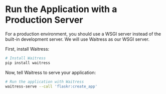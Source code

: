 # Run the Application with a Production Server

For a production environment, you should use a WSGI server instead of the built-in development server. We will use Waitress as our WSGI server.

First, install Waitress:

```bash
# Install Waitress
pip install waitress
```

Now, tell Waitress to serve your application:

```bash
# Run the application with Waitress
waitress-serve --call 'flaskr:create_app'
```
